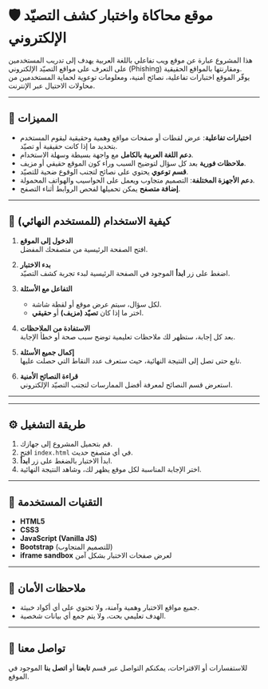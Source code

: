 # 🛡️ موقع محاكاة واختبار كشف التصيّد الإلكتروني

هذا المشروع عبارة عن موقع ويب تفاعلي باللغة العربية يهدف إلى تدريب المستخدمين على التعرف على مواقع التصيّد الإلكتروني (Phishing) ومقارنتها بالمواقع الحقيقية.  
يوفّر الموقع اختبارات تفاعلية، نصائح أمنية، ومعلومات توعوية لحماية المستخدمين من محاولات الاحتيال عبر الإنترنت.

---

## 📌 المميزات
- **اختبارات تفاعلية**: عرض لقطات أو صفحات مواقع وهمية وحقيقية ليقوم المستخدم بتحديد ما إذا كانت حقيقية أو تصيّد.
- **دعم اللغة العربية بالكامل** مع واجهة بسيطة وسهلة الاستخدام.
- **ملاحظات فورية** بعد كل سؤال لتوضيح السبب وراء كون الموقع حقيقي أو مزيف.
- **قسم توعوي** يحتوي على نصائح لتجنب الوقوع ضحية للتصيّد.
- **دعم الأجهزة المختلفة**: التصميم متجاوب ويعمل على الحواسيب والهواتف المحمولة.
- **إضافة متصفح** يمكن تحميلها لفحص الروابط أثناء التصفح.

---

## 📖 كيفية الاستخدام (للمستخدم النهائي)
1. **الدخول إلى الموقع**  
   افتح الصفحة الرئيسية من متصفحك المفضل.

2. **بدء الاختبار**  
   اضغط على زر **ابدأ** الموجود في الصفحة الرئيسية لبدء تجربة كشف التصيّد.

3. **التفاعل مع الأسئلة**  
   - لكل سؤال، سيتم عرض موقع أو لقطة شاشة.  
   - اختر ما إذا كان **تصيّد (مزيف)** أو **حقيقي**.

4. **الاستفادة من الملاحظات**  
   بعد كل إجابة، ستظهر لك ملاحظات تعليمية توضح سبب صحة أو خطأ الإجابة.

5. **إكمال جميع الأسئلة**  
   تابع حتى تصل إلى النتيجة النهائية، حيث ستعرف عدد النقاط التي حصلت عليها.

6. **قراءة النصائح الأمنية**  
   استعرض قسم النصائح لمعرفة أفضل الممارسات لتجنب التصيّد الإلكتروني.

---



---

## ⚙️ طريقة التشغيل
1. قم بتحميل المشروع إلى جهازك.
2. افتح `index.html` في أي متصفح حديث.
3. ابدأ الاختبار بالضغط على زر **ابدأ**.
4. اختر الإجابة المناسبة لكل موقع يظهر لك، وشاهد النتيجة النهائية.

---

## 📜 التقنيات المستخدمة
- **HTML5**
- **CSS3**
- **JavaScript (Vanilla JS)**
- **Bootstrap** (للتصميم المتجاوب)
- **iframe sandbox** لعرض صفحات الاختبار بشكل آمن

---

## 📌 ملاحظات الأمان
- جميع مواقع الاختبار وهمية وآمنة، ولا تحتوي على أي أكواد خبيثة.
- الهدف تعليمي بحت، ولا يتم جمع أي بيانات شخصية.

---

## 📧 تواصل معنا
للاستفسارات أو الاقتراحات، يمكنكم التواصل عبر قسم **تابعنا** أو **اتصل بنا** الموجود في الموقع.
